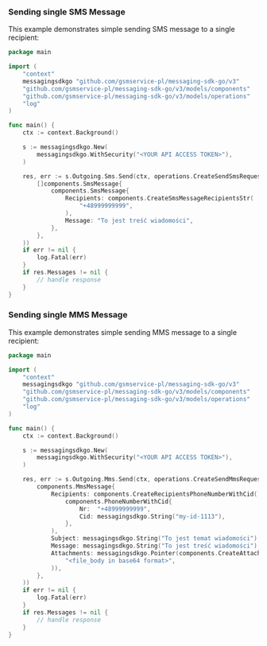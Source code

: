 <!-- Start SDK Example Usage [usage] -->
### Sending single SMS Message

This example demonstrates simple sending SMS message to a single recipient:

```go
package main

import (
	"context"
	messagingsdkgo "github.com/gsmservice-pl/messaging-sdk-go/v3"
	"github.com/gsmservice-pl/messaging-sdk-go/v3/models/components"
	"github.com/gsmservice-pl/messaging-sdk-go/v3/models/operations"
	"log"
)

func main() {
	ctx := context.Background()

	s := messagingsdkgo.New(
		messagingsdkgo.WithSecurity("<YOUR API ACCESS TOKEN>"),
	)

	res, err := s.Outgoing.Sms.Send(ctx, operations.CreateSendSmsRequestBodyArrayOfSmsMessage(
		[]components.SmsMessage{
			components.SmsMessage{
				Recipients: components.CreateSmsMessageRecipientsStr(
					"+48999999999",
				),
				Message: "To jest treść wiadomości",
			},
		},
	))
	if err != nil {
		log.Fatal(err)
	}
	if res.Messages != nil {
		// handle response
	}
}

```

### Sending single MMS Message

This example demonstrates simple sending MMS message to a single recipient:

```go
package main

import (
	"context"
	messagingsdkgo "github.com/gsmservice-pl/messaging-sdk-go/v3"
	"github.com/gsmservice-pl/messaging-sdk-go/v3/models/components"
	"github.com/gsmservice-pl/messaging-sdk-go/v3/models/operations"
	"log"
)

func main() {
	ctx := context.Background()

	s := messagingsdkgo.New(
		messagingsdkgo.WithSecurity("<YOUR API ACCESS TOKEN>"),
	)

	res, err := s.Outgoing.Mms.Send(ctx, operations.CreateSendMmsRequestBodyMmsMessage(
		components.MmsMessage{
			Recipients: components.CreateRecipientsPhoneNumberWithCid(
				components.PhoneNumberWithCid{
					Nr:  "+48999999999",
					Cid: messagingsdkgo.String("my-id-1113"),
				},
			),
			Subject: messagingsdkgo.String("To jest temat wiadomości"),
			Message: messagingsdkgo.String("To jest treść wiadomości"),
			Attachments: messagingsdkgo.Pointer(components.CreateAttachmentsStr(
				"<file_body in base64 format>",
			)),
		},
	))
	if err != nil {
		log.Fatal(err)
	}
	if res.Messages != nil {
		// handle response
	}
}

```
<!-- End SDK Example Usage [usage] -->
